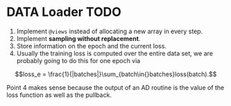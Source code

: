 # DATA Loader TODO 

1. Implement `@views` instead of allocating a new array in every step. 
2. Implement **sampling without replacement**.
3. Store information on the epoch and the current loss. 
4. Usually the training loss is computed over the entire data set, we are probably going to do this for one epoch via 
```math
loss_e = \frac{1}{|batches|}\sum_{batch\in{}batches}loss(batch).
```

Point 4 makes sense because the output of an AD routine is the value of the loss function as well as the pullback. 